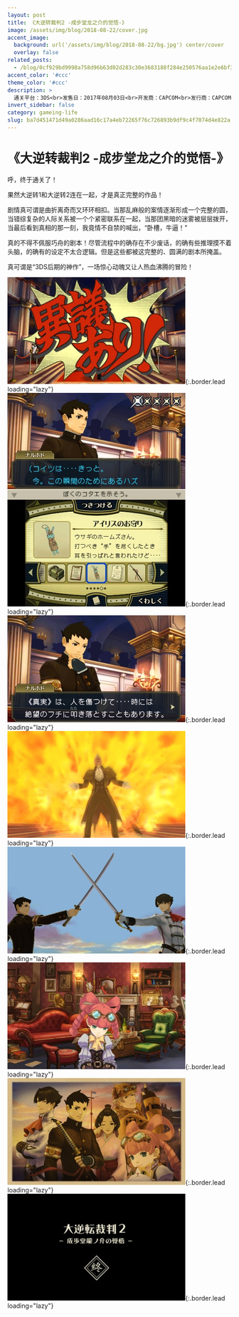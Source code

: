 ```yaml
---
layout: post
title: 《大逆转裁判2 -成步堂龙之介的觉悟-》
image: /assets/img/blog/2018-08-22/cover.jpg
accent_image: 
  background: url('/assets/img/blog/2018-08-22/bg.jpg') center/cover
  overlay: false
related_posts:
  - /blog/0cf929bd9998a758d96b63d02d283c30e3683188f284e250576aa1e2e6bf314c/
accent_color: '#ccc'
theme_color: '#ccc'
description: >
  通关平台：3DS<br>发售日：2017年08月03日<br>开发商：CAPCOM<br>发行商：CAPCOM<br>个人评分：96
invert_sidebar: false
category: gameing-life
slug: ba7d451471d49a0286aad16c17a4eb72265f76c726893b9df9c4f7074d4e822a
---
```


# 《大逆转裁判2 -成步堂龙之介的觉悟-》

呼，终于通关了！

果然大逆转1和大逆转2连在一起，才是真正完整的作品！

剧情真可谓是曲折离奇而又环环相扣。当那乱麻般的案情逐渐形成一个完整的圆，当错综复杂的人际关系被一个个紧密联系在一起，当那团黑暗的迷雾被层层拨开，当最后看到真相的那一刻，我竟情不自禁的喊出，“卧槽，牛逼！”

真的不得不佩服巧舟的剧本！尽管流程中的确存在不少废话，的确有些推理摸不着头脑，的确有的设定不太合逻辑。但是这些都被这完整的、圆满的剧本所掩盖。

真可谓是“3DS后期的神作”，一场惊心动魄又让人热血沸腾的冒险！

![](/assets/img/blog/2018-08-22/1.jpg){:.border.lead loading="lazy"}
![](/assets/img/blog/2018-08-22/2.jpg){:.border.lead loading="lazy"}
![](/assets/img/blog/2018-08-22/3.jpg){:.border.lead loading="lazy"}
![](/assets/img/blog/2018-08-22/4.jpg){:.border.lead loading="lazy"}
![](/assets/img/blog/2018-08-22/5.jpg){:.border.lead loading="lazy"}
![](/assets/img/blog/2018-08-22/6.jpg){:.border.lead loading="lazy"}
![](/assets/img/blog/2018-08-22/7.jpg){:.border.lead loading="lazy"}
![](/assets/img/blog/2018-08-22/8.jpg){:.border.lead loading="lazy"}

